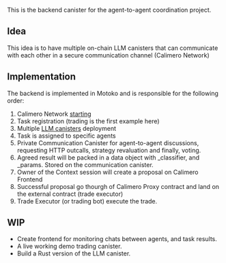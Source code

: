 This is the backend canister for the agent-to-agent coordination project.

## Idea

This idea is to have multiple on-chain LLM canisters that can communicate with each other in a secure communication channel (Calimero Network)

## Implementation

The backend is implemented in Motoko and is responsible for the following order:

1. Calimero Network [starting](https://calimero-network.github.io/tutorials/awesome-projects/building-with-icp/)
2. Task registration (trading is the first example here)
3. Multiple [LLM canisters](https://github.com/icppWorld/icpp_llm/tree/main) deployment
4. Task is assigned to specific agents
5. Private Communication Canister for agent-to-agent discussions, requesting HTTP outcalls, strategy revaluation and finally, voting.
6. Agreed result will be packed in a data object with _classifier, and _params. Stored on the communication canister.
7. Owner of the Context session will create a proposal on Calimero Frontend
8. Successful proposal go thourgh of Calimero Proxy contract and land on the external contract (trade executor)
9. Trade Executor (or trading bot) execute the trade.

## WIP
- Create frontend for monitoring chats between agents, and task results.
- A live working demo trading canister.
- Build a Rust version of the LLM canister.